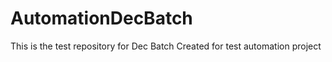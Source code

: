 # AutomationDecBatch

This is the test repository for Dec Batch
Created for test automation project
